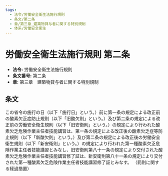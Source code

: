 ```yaml
---
tags:
  - 法令/労働安全衛生法施行規則
  - 条文/第二条
  - 章/第三章_建築物貸与者に関する特別規制
  - 体系/労働安全衛生
---
```

# 労働安全衛生法施行規則 第二条

- **法令:** 労働安全衛生法施行規則
- **条文番号:** 第二条
- **章:** 第三章　建築物貸与者に関する特別規制

## 条文
この省令の施行の日（以下「施行日」という。）前に第一条の規定による改正前の酸素欠乏症防止規則（以下「旧酸欠則」という。）及び第二条の規定による改正前の労働安全衛生規則（以下「旧安衛則」という。）の規定により行われた酸素欠乏危険作業主任者技能講習は、第一条の規定による改正後の酸素欠乏症等防止規則（以下「新酸欠則」という。）及び第二条の規定による改正後の労働安全衛生規則（以下「新安衛則」という。）の規定により行われた第一種酸素欠乏危険作業主任者技能講習とみなし、旧安衛則第八十一条の規定により交付された酸素欠乏危険作業主任者技能講習修了証は、新安衛則第八十一条の規定により交付された第一種酸素欠乏危険作業主任者技能講習修了証とみなす。
（罰則に関する経過措置）

